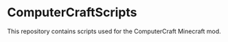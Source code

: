 ComputerCraftScripts
====================

This repository contains scripts used for the ComputerCraft Minecraft mod. 